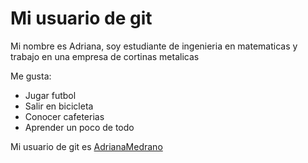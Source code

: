 # Mi usuario de git

Mi nombre es Adriana, soy estudiante de ingenieria en matematicas y trabajo en una empresa de cortinas metalicas 

Me gusta:
- Jugar futbol
- Salir en bicicleta
- Conocer cafeterias
- Aprender un poco de todo

Mi usuario de git es [AdrianaMedrano](https://github.com/AdrianaMedrano)
